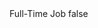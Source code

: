 <?xml version="1.0" encoding="UTF-8"?>
<CustomMetadata xmlns="http://soap.sforce.com/2006/04/metadata">
    <label>Full-Time Job</label>
    <protected>false</protected>
</CustomMetadata>
